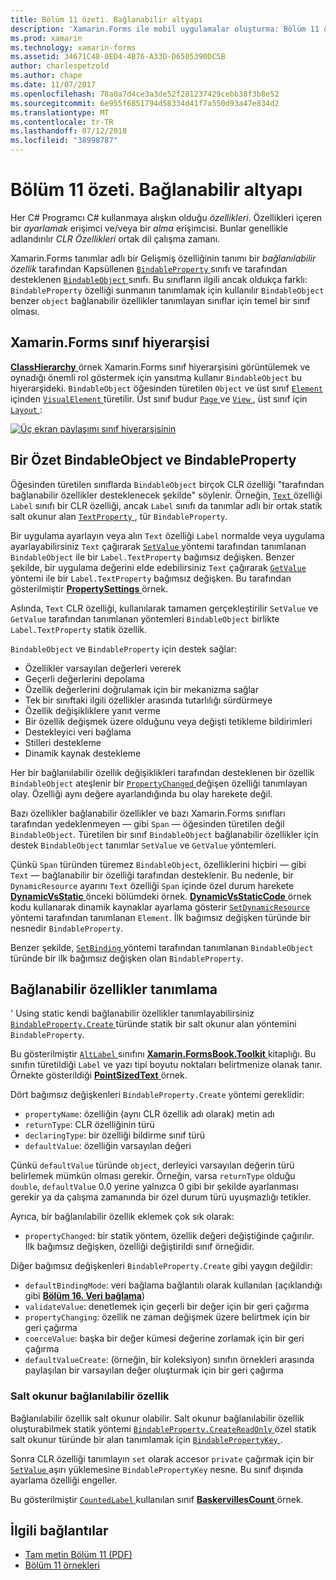 ```yaml
---
title: Bölüm 11 özeti. Bağlanabilir altyapı
description: 'Xamarin.Forms ile mobil uygulamalar oluşturma: Bölüm 11 özeti. Bağlanabilir altyapı'
ms.prod: xamarin
ms.technology: xamarin-forms
ms.assetid: 34671C48-0ED4-4B76-A33D-D6505390DC5B
author: charlespetzold
ms.author: chape
ms.date: 11/07/2017
ms.openlocfilehash: 78a0a7d4ce3a3de52f281237429cebb38f3b8e52
ms.sourcegitcommit: 6e955f6851794d58334d41f7a550d93a47e834d2
ms.translationtype: MT
ms.contentlocale: tr-TR
ms.lasthandoff: 07/12/2018
ms.locfileid: "38998787"
---
```

# <a name="summary-of-chapter-11-the-bindable-infrastructure"></a>Bölüm 11 özeti. Bağlanabilir altyapı

Her C# Programcı C# kullanmaya alışkın olduğu *özellikleri*. Özellikleri içeren bir *ayarlamak* erişimci ve/veya bir *alma* erişimcisi. Bunlar genellikle adlandırılır *CLR Özellikleri* ortak dil çalışma zamanı.

Xamarin.Forms tanımlar adlı bir Gelişmiş özelliğinin tanımı bir *bağlanılabilir özellik* tarafından Kapsüllenen [ `BindableProperty` ](xref:Xamarin.Forms.BindableProperty) sınıfı ve tarafından desteklenen [ `BindableObject` ](xref:Xamarin.Forms.BindableObject)sınıfı. Bu sınıfların ilgili ancak oldukça farklı: `BindableProperty` özelliği sunmanın tanımlamak için kullanılır `BindableObject` benzer `object` bağlanabilir özellikler tanımlayan sınıflar için temel bir sınıf olması.

## <a name="the-xamarinforms-class-hierarchy"></a>Xamarin.Forms sınıf hiyerarşisi

[ **ClassHierarchy** ](https://github.com/xamarin/xamarin-forms-book-samples/tree/master/Chapter11/ClassHierarchy) örnek Xamarin.Forms sınıf hiyerarşisini görüntülemek ve oynadığı önemli rol göstermek için yansıtma kullanır `BindableObject` bu hiyerarşideki. `BindableObject` öğesinden türetilen `Object` ve üst sınıf [ `Element` ](xref:Xamarin.Forms.Element) içinden [ `VisualElement` ](xref:Xamarin.Forms.VisualElement) türetilir. Üst sınıf budur [ `Page` ](xref:Xamarin.Forms.Page) ve [ `View` ](xref:Xamarin.Forms.View), üst sınıf için [ `Layout` ](xref:Xamarin.Forms.Layout):

[![Üç ekran paylaşımı sınıf hiyerarşisinin](images/ch11fg01-small.png "sınıf hiyerarşisi paylaşımı")](images/ch11fg01-large.png#lightbox "sınıf hiyerarşisi paylaşma")

## <a name="a-peek-into-bindableobject-and-bindableproperty"></a>Bir Özet BindableObject ve BindableProperty

Öğesinden türetilen sınıflarda `BindableObject` birçok CLR özelliği "tarafından bağlanabilir özellikler desteklenecek şekilde" söylenir. Örneğin, [ `Text` ](xref:Xamarin.Forms.Label.Text) özelliği `Label` sınıfı bir CLR özelliği, ancak `Label` sınıfı da tanımlar adlı bir ortak statik salt okunur alan [ `TextProperty` ](xref:Xamarin.Forms.Label.TextProperty) , tür `BindableProperty`.

Bir uygulama ayarlayın veya alın `Text` özelliği `Label` normalde veya uygulama ayarlayabilirsiniz `Text` çağırarak [ `SetValue` ](xref:Xamarin.Forms.BindableObject.SetValue(Xamarin.Forms.BindableProperty,System.Object)) yöntemi tarafından tanımlanan `BindableObject` ile bir `Label.TextProperty` bağımsız değişken. Benzer şekilde, bir uygulama değerini elde edebilirsiniz `Text` çağırarak [ `GetValue` ](xref:Xamarin.Forms.BindableObject.GetValue(Xamarin.Forms.BindableProperty)) yöntemi ile bir `Label.TextProperty` bağımsız değişken. Bu tarafından gösterilmiştir [ **PropertySettings** ](https://github.com/xamarin/xamarin-forms-book-samples/tree/master/Chapter11/PropertySettings) örnek.

Aslında, `Text` CLR özelliği, kullanılarak tamamen gerçekleştirilir `SetValue` ve `GetValue` tarafından tanımlanan yöntemleri `BindableObject` birlikte `Label.TextProperty` statik özellik.

`BindableObject` ve `BindableProperty` için destek sağlar:

- Özellikler varsayılan değerleri vererek
- Geçerli değerlerini depolama
- Özellik değerlerini doğrulamak için bir mekanizma sağlar
- Tek bir sınıftaki ilgili özellikler arasında tutarlılığı sürdürmeye
- Özellik değişikliklere yanıt verme
- Bir özellik değişmek üzere olduğunu veya değişti tetikleme bildirimleri
- Destekleyici veri bağlama
- Stilleri destekleme
- Dinamik kaynak destekleme

Her bir bağlanılabilir özellik değişiklikleri tarafından desteklenen bir özellik `BindableObject` ateşlenir bir [ `PropertyChanged` ](xref:Xamarin.Forms.BindableObject.PropertyChanged) değişen özelliği tanımlayan olay. Özelliği aynı değere ayarlandığında bu olay harekete değil.

Bazı özellikler bağlanabilir özellikler ve bazı Xamarin.Forms sınıfları tarafından yedeklenmeyen &mdash; gibi `Span` &mdash; öğesinden türetilen değil `BindableObject`. Türetilen bir sınıf `BindableObject` bağlanabilir özellikler için destek `BindableObject` tanımlar `SetValue` ve `GetValue` yöntemleri.

Çünkü `Span` türünden türemez `BindableObject`, özelliklerini hiçbiri &mdash; gibi `Text` &mdash; bağlanabilir bir özelliği tarafından desteklenir. Bu nedenle, bir `DynamicResource` ayarını `Text` özelliği `Span` içinde özel durum harekete [ **DynamicVsStatic** ](https://github.com/xamarin/xamarin-forms-book-samples/tree/master/Chapter10/DynamicVsStatic) önceki bölümdeki örnek. [ **DynamicVsStaticCode** ](https://github.com/xamarin/xamarin-forms-book-samples/tree/master/Chapter11/DynamicVsStaticCode) örnek kodu kullanarak dinamik kaynaklar ayarlama gösterir [ `SetDynamicResource` ](xref:Xamarin.Forms.Element.SetDynamicResource(Xamarin.Forms.BindableProperty,System.String)) yöntemi tarafından tanımlanan `Element`. İlk bağımsız değişken türünde bir nesnedir `BindableProperty`.

Benzer şekilde, [ `SetBinding` ](xref:Xamarin.Forms.BindableObject.SetBinding(Xamarin.Forms.BindableProperty,Xamarin.Forms.BindingBase)) yöntemi tarafından tanımlanan `BindableObject` türünde bir ilk bağımsız değişken olan `BindableProperty`.

## <a name="defining-bindable-properties"></a>Bağlanabilir özellikler tanımlama

' Using static kendi bağlanabilir özellikler tanımlayabilirsiniz [ `BindableProperty.Create` ](xref:Xamarin.Forms.BindableProperty.Create(System.String,System.Type,System.Type,System.Object,Xamarin.Forms.BindingMode,Xamarin.Forms.BindableProperty.ValidateValueDelegate,Xamarin.Forms.BindableProperty.BindingPropertyChangedDelegate,Xamarin.Forms.BindableProperty.BindingPropertyChangingDelegate,Xamarin.Forms.BindableProperty.CoerceValueDelegate,Xamarin.Forms.BindableProperty.CreateDefaultValueDelegate)) türünde statik bir salt okunur alan yöntemini `BindableProperty`.

Bu gösterilmiştir [ `AltLabel` ](https://github.com/xamarin/xamarin-forms-book-samples/blob/master/Libraries/Xamarin.FormsBook.Toolkit/Xamarin.FormsBook.Toolkit/AltLabel.cs) sınıfını [ **Xamarin.FormsBook.Toolkit** ](https://github.com/xamarin/xamarin-forms-book-samples/tree/master/Libraries/Xamarin.FormsBook.Toolkit) kitaplığı. Bu sınıfın türetildiği `Label` ve yazı tipi boyutu noktaları belirtmenize olanak tanır. Örnekte gösterildiği [ **PointSizedText** ](https://github.com/xamarin/xamarin-forms-book-samples/tree/master/Chapter11/PointSizedText) örnek.

Dört bağımsız değişkenleri `BindableProperty.Create` yöntemi gereklidir:

- `propertyName`: özelliğin (aynı CLR özellik adı olarak) metin adı
- `returnType`: CLR özelliğinin türü
- `declaringType`: bir özelliği bildirme sınıf türü
- `defaultValue`: özelliğin varsayılan değeri

Çünkü `defaultValue` türünde `object`, derleyici varsayılan değerin türü belirlemek mümkün olması gerekir. Örneğin, varsa `returnType` olduğu `double`, `defaultValue` 0.0 yerine yalnızca 0 gibi bir şekilde ayarlanması gerekir ya da çalışma zamanında bir özel durum türü uyuşmazlığı tetikler.

Ayrıca, bir bağlanılabilir özellik eklemek çok sık olarak:

- `propertyChanged`: bir statik yöntem, özellik değeri değiştiğinde çağırılır. İlk bağımsız değişken, özelliği değiştirildi sınıf örneğidir.

Diğer bağımsız değişkenleri `BindableProperty.Create` gibi yaygın değildir:

- `defaultBindingMode`: veri bağlama bağlantılı olarak kullanılan (açıklandığı gibi [ **Bölüm 16. Veri bağlama**](chapter16.md))
- `validateValue`: denetlemek için geçerli bir değer için bir geri çağırma
- `propertyChanging`: özellik ne zaman değişmek üzere belirtmek için bir geri çağırma
- `coerceValue`: başka bir değer kümesi değerine zorlamak için bir geri çağırma
- `defaultValueCreate`: (örneğin, bir koleksiyon) sınıfın örnekleri arasında paylaşılan bir varsayılan değer oluşturmak için bir geri çağırma

### <a name="the-read-only-bindable-property"></a>Salt okunur bağlanılabilir özellik

Bağlanılabilir özellik salt okunur olabilir. Salt okunur bağlanılabilir özellik oluşturabilmek statik yöntemi [ `BindableProperty.CreateReadOnly` ](xref:Xamarin.Forms.BindableProperty.CreateReadOnly(System.String,System.Type,System.Type,System.Object,Xamarin.Forms.BindingMode,Xamarin.Forms.BindableProperty.ValidateValueDelegate,Xamarin.Forms.BindableProperty.BindingPropertyChangedDelegate,Xamarin.Forms.BindableProperty.BindingPropertyChangingDelegate,Xamarin.Forms.BindableProperty.CoerceValueDelegate,Xamarin.Forms.BindableProperty.CreateDefaultValueDelegate)) özel statik salt okunur türünde bir alan tanımlamak için [ `BindablePropertyKey` ](xref:Xamarin.Forms.BindablePropertyKey).

Sonra CLR özelliği tanımlayın `set` olarak accesor `private` çağırmak için bir [ `SetValue` ](xref:Xamarin.Forms.BindableObject.SetValue(Xamarin.Forms.BindablePropertyKey,System.Object)) aşırı yüklemesine `BindablePropertyKey` nesne. Bu sınıf dışında ayarlama özelliği engeller.

Bu gösterilmiştir [ `CountedLabel` ](https://github.com/xamarin/xamarin-forms-book-samples/blob/master/Libraries/Xamarin.FormsBook.Toolkit/Xamarin.FormsBook.Toolkit/CountedLabel.cs) kullanılan sınıf [ **BaskervillesCount** ](https://github.com/xamarin/xamarin-forms-book-samples/tree/master/Chapter11/BaskervillesCount) örnek.



## <a name="related-links"></a>İlgili bağlantılar

- [Tam metin Bölüm 11 (PDF)](https://download.xamarin.com/developer/xamarin-forms-book/XamarinFormsBook-Ch11-Apr2016.pdf)
- [Bölüm 11 örnekleri](https://github.com/xamarin/xamarin-forms-book-samples/tree/master/Chapter11)
